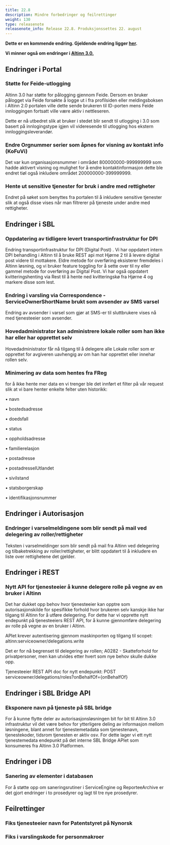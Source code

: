 ```yaml
---
title: 22.8
description: Mindre forbedringer og feilrettinger
weight: 130
type: releasenote
releasenote_info: Release 22.8. Produksjonssettes 22. august
---
```

**Dette er en kommende endring. Gjeldende endring ligger [her](../22-7).**

**Vi minner også om endringer i [Altinn 3.0.](https://github.com/Altinn/altinn-studio/releases)**

## Endringer i Portal

### Støtte for Feide-utlogging

Altinn 3.0 har støtte for pålogging gjennom Feide. Dersom en bruker pålogget via Feide forsøkte å logge ut i fra profilsiden eller meldingsboksen i Altinn 2.0 portalen ville dette sende brukeren til ID-porten mens Feide innloggingen fortsatt ville være aktiv i nettleseren.

Dette er nå utbedret slik at bruker i stedet blir sendt til utlogging i 3.0 som basert på innlogingstype igjen vil videresende til utlogging hos ekstern innloggingsleverandør.

### Endre Orgnummer serier som åpnes for visning av kontakt info (KoFuVi)

Det var kun organisasjonsnummer i området 800000000-999999999 som hadde aktivert visning og mulighet for å endre kontaktinformasjon dette ble endret tiøl også inkludere området 200000000-399999999.

### Hente ut sensitive tjenester for bruk i andre med rettigheter

Endret på søket som benyttes fra portalen til å inkludere sensitive tjenester slik at også disse vises når man filtrerer på tjeneste under andre med rettigheter.

## Endringer i SBL

### Oppdatering av tidligere levert transportinfrastruktur for DPI

Endring transportinfrastruktur for DPI (Digital Post) . Vi har oppdatert intern DPI behandling i Altinn til å bruke REST api mot Hjørne 2 til å levere digital post videre til mottakere. Eldre metode for overføring eksisterer fremdeles i Altinn løsning, og vi bruker feature toggling for å sette over til ny eller gammel metode for overføring av Digital Post. 
Vi har også oppdatert kvitteringshenting via Rest til å hente ned kvitteringskø fra Hjørne 4 og markere disse som lest.

### Endring i varsling via Correspondence - ServiceOwnerShortName brukt som avsender av SMS varsel

Endring av avsender i varsel som gjør at SMS-er til sluttbrukere vises nå med tjenesteeier som avsender.

### Hovedadministrator kan administrere lokale roller som han ikke har eller har opprettet selv

Hovedadministrator får nå tilgang til å delegere alle Lokale roller som er opprettet for avgiveren uavhengig av om han har opprettet eller innehar rollen selv.

### Minimering av data som hentes fra FReg

for å ikke hente mer data en vi trenger ble det innført et filter på vår request slik at vi bare henter enkelte felter uten historikk:

•	navn

•	bostedsadresse

•	doedsfall

•	status

•	oppholdsadresse

•	familierelasjon

•	postadresse

•	postadresseIUtlandet

•	sivilstand

•	statsborgerskap

•	identifikasjonsnummer

## Endringer i Autorisasjon

### Endringer i varselmeldingene som blir sendt på mail ved delegering av roller/rettigheter

Teksten i varselmeldinger som blir sendt på mail fra Altinn ved delegering og tilbaketrekking av roller/rettigheter, er blitt oppdatert til å inkludere en liste over rettighetene det gjelder.

## Endringer i REST

### Nytt API for tjenesteeier å kunne delegere rolle på vegne av en bruker i Altinn

Det har dukket opp behov hvor tjenesteeier kan opptre som autorisasjonskilde for spesifikke forhold hvor brukeren selv kanskje ikke har tilgang til Altinn for å utføre delegering. For dette har vi opprette nytt endepunkt på tjenesteeiers REST API, for å kunne gjennomføre delegering av rolle på vegne av en bruker i Altinn.

APIet krever autentisering gjennom maskinporten og tilgang til scopet: altinn:serviceowner/delegations.write

Det er for nå begrenset til delegering av rollen; A0282 - Skatteforhold for privatpersoner, men kan utvides etter hvert som nye behov skulle dukke opp.

Tjenesteeier REST API doc for nytt endepunkt:
POST serviceowner/delegations/roles?onBehalfOf={onBehalfOf}

## Endringer i SBL Bridge API

### Eksponere navn på tjeneste på SBL bridge

For å kunne flytte deler av autorisasjonsløsningen bit for bit til Altinn 3.0 infrastruktur vil det være behov for ytterligere deling av informasjon mellom løsningene, blant annet for tjenestemetadata som tjenestenavn, tjenestekoder, tidsrom tjenesten er aktiv osv.
For dette lager vi ett nytt tjenestemedata endepunkt på det interne SBL Bridge APIet som konsumeres fra Altinn 3.0 Platformen.

## Endringer i DB

### Sanering av elementer i databasen

For å støtte opp om saneringsrutiner i ServiceEngine og ReporteeArchive er det gjort endringer i to prosedyrer og lagt til tre nye prosedyrer.

## Feilrettinger

### Fiks tjenesteeier navn for Patentstyret på Nynorsk

### Fiks i varslingskode for personmakroer


